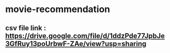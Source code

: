 # movie-recommendation
## csv file link : https://drive.google.com/file/d/1ddzPde77JpbJe3GfRuy13poUrbwF-ZAe/view?usp=sharing
